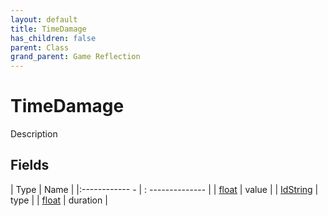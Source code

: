 ```yaml
---
layout: default
title: TimeDamage
has_children: false
parent: Class
grand_parent: Game Reflection
---
```

# TimeDamage
Description 

## Fields
| Type | Name |
|:------------ - | : -------------- |
| [float](game-reflection/components/float.md) | value |
| [IdString](game-reflection/components/id_string.md) | type |
| [float](game-reflection/components/float.md) | duration |
